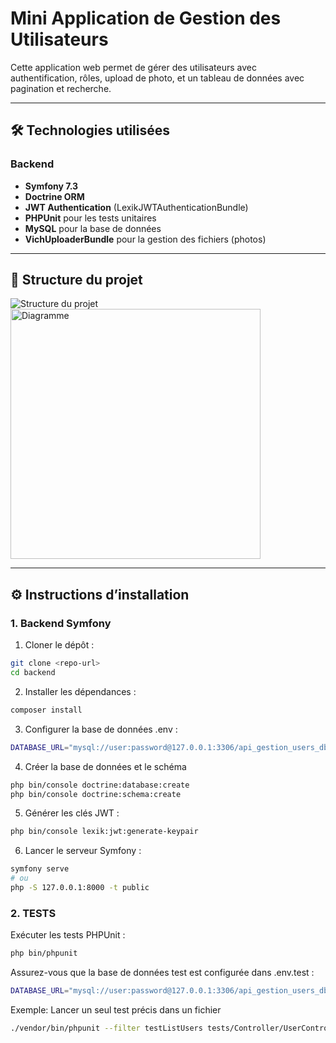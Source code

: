 # Mini Application de Gestion des Utilisateurs

Cette application web permet de gérer des utilisateurs avec authentification, rôles, upload de photo, et un tableau de données avec pagination et recherche.

---

## 🛠 Technologies utilisées

### Backend
- **Symfony 7.3**
- **Doctrine ORM**
- **JWT Authentication** (LexikJWTAuthenticationBundle)
- **PHPUnit** pour les tests unitaires
- **MySQL** pour la base de données
- **VichUploaderBundle** pour la gestion des fichiers (photos)

---

## 📂 Structure du projet

![Structure du projet](img/structure.png)
<img src="img/structure.png" alt="Diagramme" width="400"/>


---

## ⚙️ Instructions d’installation

### 1. Backend Symfony

1. Cloner le dépôt :

```bash
git clone <repo-url>
cd backend 
```

2. Installer les dépendances :

```bash
composer install
```

3. Configurer la base de données .env :

```bash
DATABASE_URL="mysql://user:password@127.0.0.1:3306/api_gestion_users_db"
```

4. Créer la base de données et le schéma

```bash
php bin/console doctrine:database:create
php bin/console doctrine:schema:create
```

5. Générer les clés JWT :

```bash
php bin/console lexik:jwt:generate-keypair
``` 

6. Lancer le serveur Symfony :
```bash
symfony serve
# ou
php -S 127.0.0.1:8000 -t public
``` 

### 2. TESTS

Exécuter les tests PHPUnit :

```bash
php bin/phpunit
```

Assurez-vous que la base de données test est configurée dans .env.test :

```bash
DATABASE_URL="mysql://user:password@127.0.0.1:3306/api_gestion_users_db_test"
```
Exemple: Lancer un seul test précis dans un fichier
```bash
./vendor/bin/phpunit --filter testListUsers tests/Controller/UserControllerTest.php
```
